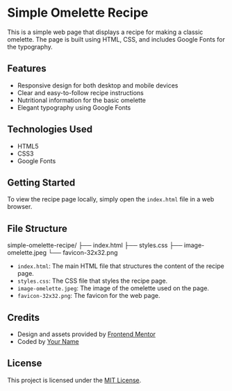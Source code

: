 # Simple Omelette Recipe

This is a simple web page that displays a recipe for making a classic omelette. The page is built using HTML, CSS, and includes Google Fonts for the typography.

## Features

- Responsive design for both desktop and mobile devices
- Clear and easy-to-follow recipe instructions
- Nutritional information for the basic omelette
- Elegant typography using Google Fonts

## Technologies Used

- HTML5
- CSS3
- Google Fonts

## Getting Started

To view the recipe page locally, simply open the `index.html` file in a web browser.

## File Structure

simple-omelette-recipe/
├── index.html
├── styles.css
├── image-omelette.jpeg
└── favicon-32x32.png

- `index.html`: The main HTML file that structures the content of the recipe page.
- `styles.css`: The CSS file that styles the recipe page.
- `image-omelette.jpeg`: The image of the omelette used on the page.
- `favicon-32x32.png`: The favicon for the web page.

## Credits

- Design and assets provided by [Frontend Mentor](https://www.frontendmentor.io/)
- Coded by [Your Name](https://github.com/your-username)

## License

This project is licensed under the [MIT License](LICENSE).
